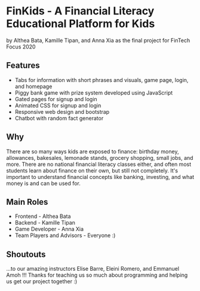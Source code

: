 # FinKids - A Financial Literacy Educational Platform for Kids
by Althea Bata, Kamille Tipan, and Anna Xia as the final project for FinTech Focus 2020

## Features
- Tabs for information with short phrases and visuals, game page, login, and homepage
- Piggy bank game with prize system developed using JavaScript
- Gated pages for signup and login
- Animated CSS for signup and login 
- Responsive web design and bootstrap
- Chatbot with random fact generator 

## Why
There are so many ways kids are exposed to finance: birthday money, allowances, bakesales, lemonade stands, grocery shopping, small jobs, and more. There are no national financial literacy classes either, and often most students learn about finance on their own, but still not completely. It's important to understand financial concepts like banking, investing, and what money is and can be used for.

## Main Roles
- Frontend - Althea Bata
- Backend - Kamille Tipan
- Game Developer - Anna Xia
- Team Players and Advisors - Everyone :)

## Shoutouts
...to our amazing instructors Elise Barre, Eleini Romero, and Emmanuel Amoh !!! Thanks for teaching us so much about programming and helping us get our project together :)
